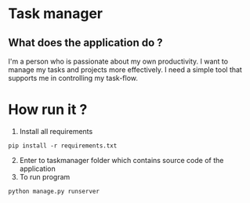 # Task manager
## What does the application do ?
I'm a person who is passionate about my own productivity. I want to manage my tasks and projects more effectively. I need a simple tool that supports me in controlling my task-flow.

# How run it ?
1. Install all requirements 
```shell 
pip install -r requirements.txt
```
2. Enter to taskmanager folder which contains source code of the application
3. To run program 
```shell 
python manage.py runserver
```